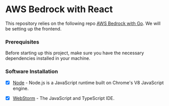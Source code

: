 # AWS Bedrock with React

This repository relies on the following repo [AWS Bedrock with Go][repo]. We will be setting up the frontend.

### Prerequisites

Before starting up this project, make sure you have the necessary dependencies installed in your machine.

### Software Installation

- [x] [Node](https://nodejs.org/en) - Node.js is a JavaScript runtime built on Chrome's V8 JavaScript engine.

- [x] [WebStorm](https://www.jetbrains.com/webstorm/) - The JavaScript and TypeScript IDE.


[repo]: https://github.com/mukulmantosh/goapp_genai